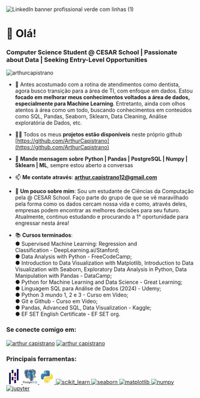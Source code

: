![LinkedIn banner profissional verde com linhas (1)](https://github.com/ArthurCapistrano/ArthurCapistrano/assets/142551407/10af8b9b-38e2-4d5e-b144-32b9830e9088)
<h1 align="left">👋 Olá! </h1>
<h3 align="left">Computer Science Student @ CESAR School | Passionate about Data | Seeking Entry-Level Opportunities</h3>


<p align="left"> <img src="https://komarev.com/ghpvc/?username=arthurcapistrano&label=Profile%20views&color=0e75b6&style=flat" alt="arthurcapistrano" /> </p>

- 🔭 Antes acostumado com a rotina de atendimentos como dentista, agora busco transição para a área de TI, com enfoque em dados. Estou **focado em melhorar meus conhecimentos voltados a área de dados, especialmente para Machine Learning**. Entretanto, ainda com olhos atentos à área como um todo, buscando conhecimentos em conteúdos como SQL, Pandas, Seaborn, Sklearn, Data Cleaning, Análise exploratória de Dados, etc.

- 👨‍💻 Todos os meus **projetos estão disponíveis** neste próprio github [https://github.com/ArthurCapistrano](https://github.com/ArthurCapistrano)

- 💬 **Mande mensagem sobre** **Python | Pandas | PostgreSQL | Numpy | Sklearn | ML**, sempre estou aberto a conversas

- 📫 **Me contate através**: **arthur.capistrano12@gmail.com**

- 📄 **Um pouco sobre mim**: Sou um estudante de Ciências da Computação pela @ CESAR School. Faço parte do grupo de que se vê maravilhado pela forma como os dados cercam nossa vida e como, através deles, empresas podem encontrar as melhores decisões para seu futuro. Atualmente, continuo estudando e procurando a 1° oportunidade para engressar nesta área!

- 📚 **Cursos terminados**: <br>
● Supervised Machine Learning: Regression and <br>
Classification - DeepLearning.ai/Stanford; <br>
● Data Analysis with Python - FreeCodeCamp; <br>
● Introduction to Data Visualization with Matplotlib, Introduction to Data Visualization with Seaborn, Exploratory Data Analysis in Python, Data Manipulation with Pandas - DataCamp; <br>
● Python for Machine Learning and Data Science - Great Learning; <br>
● Linguagem SQL para Análise de Dados (2024) - Udemy; <br>
● Python 3 mundo 1, 2 e 3 - Curso em Vídeo; <br>
● Git e Github - Curso em Vídeo; <br> 
● Pandas, Advanced SQL, Data Visualization - Kaggle; <br>
● EF SET English Certificate - EF SET org. <br>

<h3 align="left">Se conecte comigo em:</h3>
<p align="left">
<a href="https://linkedin.com/in/arthur capistrano" target="blank"><img align="center" src="https://raw.githubusercontent.com/rahuldkjain/github-profile-readme-generator/master/src/images/icons/Social/linked-in-alt.svg" alt="arthur capistrano" height="30" width="40" /></a>
<a href="https://kaggle.com/arthur capistrano" target="blank"><img align="center" src="https://raw.githubusercontent.com/rahuldkjain/github-profile-readme-generator/master/src/images/icons/Social/kaggle.svg" alt="arthur capistrano" height="30" width="40" /></a>
</p>

<h3 align="left">Principais ferramentas:</h3>
<p align="left"> <a href="https://pandas.pydata.org/" target="_blank" rel="noreferrer"> <img src="https://raw.githubusercontent.com/devicons/devicon/2ae2a900d2f041da66e950e4d48052658d850630/icons/pandas/pandas-original.svg" alt="pandas" width="40" height="40"/> </a> <a href="https://www.postgresql.org" target="_blank" rel="noreferrer"> <img src="https://raw.githubusercontent.com/devicons/devicon/master/icons/postgresql/postgresql-original-wordmark.svg" alt="postgresql" width="40" height="40"/> </a> <a href="https://www.python.org" target="_blank" rel="noreferrer"> <img src="https://raw.githubusercontent.com/devicons/devicon/master/icons/python/python-original.svg" alt="python" width="40" height="40"/> </a>  <a href="https://scikit-learn.org/" target="_blank" rel="noreferrer"> <img src="https://upload.wikimedia.org/wikipedia/commons/0/05/Scikit_learn_logo_small.svg" alt="scikit_learn" width="40" height="40"/> </a> 
  <a href="https://seaborn.pydata.org/" target="_blank" rel="noreferrer"> <img src="https://seaborn.pydata.org/_images/logo-mark-lightbg.svg" alt="seaborn" width="40" height="40"/> </a> 
  <a href="https://matplotlib.org/stable/" target="_blank" rel="noreferrer"> <img src="https://matplotlib.org/stable/_static/logo_dark.svg" alt="matplotlib" width="40" height="40"/> </a>
<a href="https://numpy.org/" target="_blank" rel="noreferrer"> <img src="https://numpy.org/images/logo.svg" alt="numpy" width="40" height="40"/> </a>
<a href="https://jupyter.org/" target="_blank" rel="noreferrer"> <img src="https://jupyter.org/assets/logos/rectanglelogo-greytext-orangebody-greymoons.svg" alt="jupyter" width="70" height="35"/> </a>
</p>
